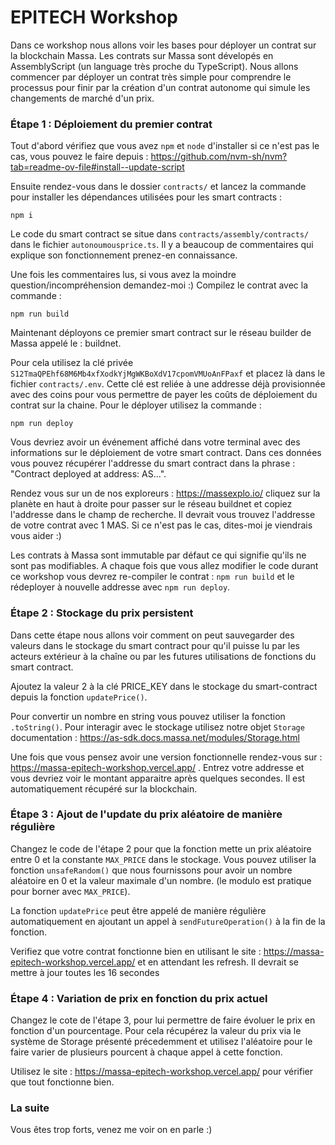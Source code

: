 # EPITECH Workshop

Dans ce workshop nous allons voir les bases pour déployer un contrat sur la blockchain Massa.
Les contrats sur Massa sont dévelopés en AssemblyScript (un language très proche du TypeScript).
Nous allons commencer par déployer un contrat très simple pour comprendre le processus pour finir par la création d'un contrat autonome qui simule les changements de marché d'un prix.

### Étape 1 : Déploiement du premier contrat

Tout d'abord vérifiez que vous avez `npm` et `node` d'installer si ce n'est pas le cas, vous pouvez le faire depuis : https://github.com/nvm-sh/nvm?tab=readme-ov-file#install--update-script

Ensuite rendez-vous dans le dossier `contracts/` et lancez la commande pour installer les dépendances utilisées pour les smart contracts : 
```
npm i
```

Le code du smart contract se situe dans `contracts/assembly/contracts/` dans le fichier `autonoumousprice.ts`. Il y a beaucoup de commentaires qui explique son fonctionnement prenez-en connaissance.

Une fois les commentaires lus, si vous avez la moindre question/incompréhension demandez-moi :)
Compilez le contrat avec la commande : 
```
npm run build
```

Maintenant déployons ce premier smart contract sur le réseau builder de Massa appelé le : buildnet.

Pour cela utilisez la clé privée `S12TmaQPEhf68M6Mb4xfXodkYjMgWKBoXdV17cpomVMUoAnFPaxf` et placez là dans le fichier `contracts/.env`. Cette clé est reliée à une addresse déjà provisionnée avec des coins pour vous permettre de payer les coûts de déploiement du contrat sur la chaine. Pour le déployer utilisez la commande :
```
npm run deploy
```

Vous devriez avoir un événement affiché dans votre terminal avec des informations sur le déploiement de votre smart contract.
Dans ces données vous pouvez récupérer l'addresse du smart contract dans la phrase : "Contract deployed at address: AS...".

Rendez vous sur un de nos exploreurs : https://massexplo.io/ cliquez sur la planète en haut à droite pour passer sur le réseau buildnet et copiez l'addresse dans le champ de recherche. Il devrait vous trouvez l'addresse de votre contrat avec 1 MAS. Si ce n'est pas le cas, dites-moi je viendrais vous aider :)

Les contrats à Massa sont immutable par défaut ce qui signifie qu'ils ne sont pas modifiables.
A chaque fois que vous allez modifier le code durant ce workshop vous devrez re-compiler le contrat : `npm run build` et le rédeployer à nouvelle addresse avec `npm run deploy`.

### Étape 2 : Stockage du prix persistent

Dans cette étape nous allons voir comment on peut sauvegarder des valeurs dans le stockage du smart contract pour qu'il puisse lu par les acteurs extérieur à la chaîne ou par les futures utilisations de fonctions du smart contract.

Ajoutez la valeur 2 à la clé PRICE_KEY dans le stockage du smart-contract depuis la fonction `updatePrice()`.

Pour convertir un nombre en string vous pouvez utiliser la fonction `.toString()`.
Pour interagir avec le stockage utilisez notre objet `Storage` documentation : https://as-sdk.docs.massa.net/modules/Storage.html

Une fois que vous pensez avoir une version fonctionnelle rendez-vous sur : https://massa-epitech-workshop.vercel.app/ . Entrez votre addresse et vous devriez voir le montant apparaitre après quelques secondes. Il est automatiquement récupéré sur la blockchain.

### Étape 3 : Ajout de l'update du prix aléatoire de manière régulière

Changez le code de l'étape 2 pour que la fonction mette un prix aléatoire entre 0 et la constante `MAX_PRICE` dans le stockage. Vous pouvez utiliser la fonction `unsafeRandom()` que nous fournissons pour avoir un nombre aléatoire en 0 et la valeur maximale d'un nombre. (le modulo est pratique pour borner avec `MAX_PRICE`).

La fonction `updatePrice` peut être appelé de manière régulière automatiquement en ajoutant un appel à `sendFutureOperation()` à la fin de la fonction.

Verifiez que votre contrat fonctionne bien en utilisant le site : https://massa-epitech-workshop.vercel.app/ et en attendant les refresh. Il devrait se mettre à jour toutes les 16 secondes

### Étape 4 : Variation de prix en fonction du prix actuel

Changez le cote de l'étape 3, pour lui permettre de faire évoluer le prix en fonction d'un pourcentage. Pour cela récupérez la valeur du prix via le système de Storage présenté précedemment et utilisez l'aléatoire pour le faire varier de plusieurs pourcent à chaque appel à cette fonction.

Utilisez le site : https://massa-epitech-workshop.vercel.app/ pour vérifier que tout fonctionne bien.

### La suite

Vous êtes trop forts, venez me voir on en parle :)